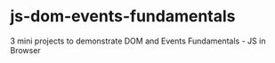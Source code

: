 # js-dom-events-fundamentals
3 mini projects to demonstrate DOM and Events Fundamentals - JS in Browser

